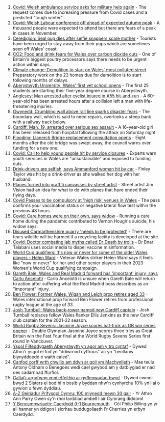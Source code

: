 1. [Covid: Welsh ambulance service asks for military help again](https://www.bbc.co.uk/news/uk-wales-politics-58623689?at_medium=RSS&at_campaign=KARANGA) - The request comes due to increasing pressure from Covid cases and a predicted "tough winter".
2. [Covid: Welsh Labour conference off ahead of expected autumn peak](https://www.bbc.co.uk/news/uk-wales-politics-58623684?at_medium=RSS&at_campaign=KARANGA) - A thousand people were expected to attend but there are fears of a peak in cases in November.
3. [Ceredigion: Seal pup dies after selfie snappers scare mother](https://www.bbc.co.uk/news/uk-wales-58629122?at_medium=RSS&at_campaign=KARANGA) - Tourists have been urged to stay away from their pups which are sometimes seen off Wales' coast.
4. [CO2: Food and drink fears for Wales over carbon dioxide cuts](https://www.bbc.co.uk/news/uk-wales-58625569?at_medium=RSS&at_campaign=KARANGA) - One of Britain's biggest poultry processors says there needs to be urgent action within days.
5. [Climate change: Demolition to start on Wales' most polluted street](https://www.bbc.co.uk/news/uk-wales-58584833?at_medium=RSS&at_campaign=KARANGA) - Preparatory work on the 23 homes due for demolition is to start following months of delays.
6. [Aberystwyth University: Wales' first vet school opens](https://www.bbc.co.uk/news/uk-wales-58623904?at_medium=RSS&at_campaign=KARANGA) - The first 25 students are starting their five-year degree course in Aberystwyth.
7. [Anglesey: Man arrested after cyclist injured in A55 hit-and-run](https://www.bbc.co.uk/news/uk-wales-58627137?at_medium=RSS&at_campaign=KARANGA) - A 60-year-old has been arrested hours after a collision left a man with life-threatening injuries.
8. [Gwynedd: Crumbling wall above rail line sparks disaster fears](https://www.bbc.co.uk/news/uk-wales-58615510?at_medium=RSS&at_campaign=KARANGA) - The boundary wall, which is said to need repairs, overlooks a steep bank with a railway track below.
9. [Cardiff: Man, 19, arrested over serious sex assault](https://www.bbc.co.uk/news/uk-wales-58621569?at_medium=RSS&at_campaign=KARANGA) - A 16-year-old girl has been released from hospital following the attack on Saturday night.
10. [Flooding: Llanerch Bridge replacement consultation opens](https://www.bbc.co.uk/news/uk-wales-58624671?at_medium=RSS&at_campaign=KARANGA) - Eight months after the old bridge was swept away, the council warns over funding for a new one.
11. [Covid: Call to help young people hit by service closures](https://www.bbc.co.uk/news/uk-wales-58584164?at_medium=RSS&at_campaign=KARANGA) - Experts warn youth services in Wales are "unsustainable" and exposed to funding cuts.
12. [Drink-drivers are selfish, says Ammanford woman hit by car](https://www.bbc.co.uk/news/uk-wales-58603537?at_medium=RSS&at_campaign=KARANGA) - Finley Taylor was hit by a drink-driver as she walked her dog with her husband.
13. [Planes turned into graffiti canvasses by street artist](https://www.bbc.co.uk/news/uk-wales-58573703?at_medium=RSS&at_campaign=KARANGA) - Street artist Jim Vision had an idea for what to do with planes that have ended their flying days.
14. [Covid Passes to be compulsory at 'high risk' venues in Wales](https://www.bbc.co.uk/news/uk-wales-58595008?at_medium=RSS&at_campaign=KARANGA) - The pass confirms your vaccination status or negative lateral flow test within the previous 48 hours.
15. [Covid: Care homes were on their own, says widow](https://www.bbc.co.uk/news/uk-wales-58596307?at_medium=RSS&at_campaign=KARANGA) - Running a care home during the pandemic contributed to Vernon Hough's suicide, his widow says.
16. [Disused Carmarthenshire quarry 'needs to be protected'](https://www.bbc.co.uk/news/uk-wales-58586625?at_medium=RSS&at_campaign=KARANGA) - There are fears wildlife will be harmed if a recycling faciity is developed at the site.
17. [Covid: Doctor combating jab myths called Dr Death by trolls](https://www.bbc.co.uk/news/uk-wales-58585318?at_medium=RSS&at_campaign=KARANGA) - Dr Bnar Talabani uses social media to dispel vaccine misinformation.
18. [World Cup qualifiers: It's now or never for some of the older Wales players - Helen Ward](https://www.bbc.co.uk/sport/football/58618381?at_medium=RSS&at_campaign=KARANGA) - Veteran Wales striker Helen Ward says it feels like "now or never" for her and other senior players in their 2023 Women's World Cup qualifying campaign.
19. [Gareth Bale: Wales and Real Madrid forward has 'important' injury, says Carlo Ancelotti](https://www.bbc.co.uk/sport/football/58545762?at_medium=RSS&at_campaign=KARANGA) - Carlo Ancelotti is unsure when Gareth Bale will return to action after suffering what the Real Madrid boss describes as an "important" injury.
20. [Ben Flower: Former Wales, Wigan and Leigh prop retires aged 33](https://www.bbc.co.uk/sport/rugby-league/58629212?at_medium=RSS&at_campaign=KARANGA) - Wales international prop forward Ben Flower retires from professional rugby league at the age of 33.
21. [Josh Turnbull: Wales back-rower named new Cardiff captain](https://www.bbc.co.uk/sport/rugby-union/58631156?at_medium=RSS&at_campaign=KARANGA) - Josh Turnbull replaces fellow Wales flanker Ellis Jenkins as the new Cardiff club captain for the 2021-22 season.
22. [World Rugby Sevens: Jasmine Joyce scores hat-trick as GB win series opener](https://www.bbc.co.uk/sport/rugby-union/58615219?at_medium=RSS&at_campaign=KARANGA) - Double Olympian Jasmine Joyce scores three tries as Great Britain win the Fast Four final at the World Rugby Sevens Series first round in Vancouver.
23. [Ysgol Filfeddygaeth Aberystwyth yn agor am y tro cyntaf](https://www.bbc.co.uk/newyddion/58617223?at_medium=RSS&at_campaign=KARANGA) - Dywed Athro'r ysgol ei fod yn "ddiwrnod cyffrous" ac yn "benllanw blynyddoedd o waith caled".
24. [Canfod corff wrth chwilio am ddyn ar goll ym Machynlleth](https://www.bbc.co.uk/newyddion/58626237?at_medium=RSS&at_campaign=KARANGA) - Mae teulu Antony Oldham o Benegoes wedi cael gwybod am y datblygiad er nad oes cadarnhad ffurfiol.
25. [Gallai'r argyfwng ynni effeithio ar gyflenwadau bwyd](https://www.bbc.co.uk/newyddion/58626238?at_medium=RSS&at_campaign=KARANGA) - Dywed cwmni bwyd 2 Sisters ei bod hi'n bosib y byddan nhw'n cynhyrchu 10% yn llai o gywion o fewn dyddiau.
26. [A-Z Geiriadur Prifysgol Cymru: 100 mlynedd mewn 30 gair](https://www.bbc.co.uk/newyddion/58583150?at_medium=RSS&at_campaign=KARANGA) - Yr Athro Ann Parry Owen sy'n rhoi tarddiad ambell i air Cymraeg diddorol
27. [Y Bencampwriaeth: Caerdydd 0-1 Bournemouth](https://www.bbc.co.uk/newyddion/58610760?at_medium=RSS&at_campaign=KARANGA) - Gôl Philip Billing yn yr ail hanner yn ddigon i sicrhau buddugoliaeth i'r Cherries yn erbyn Caerdydd.
